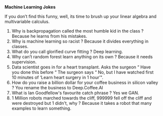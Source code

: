 **Machine Learning Jokes** 

If you don’t find this funny, well, its time to brush up your linear algebra and multivariable calculus.



1. Why is backpropagation called the most humble kid in the class ? Because he learns from his mistakes.
2. Why is machine learning so racist ? Because it divides everything in classes. 
3. What do you call glorified curve fitting ? Deep learning.
4. Why can’t random forest learn anything on its own ? Because it needs supervision.
5. Data scientist goes in for a heart transplant. Asks the surgeon “ Have you done this before “ The surgeon says “ No, but I have watched  first 10 minutes of ‘Learn heart surgery in 1 hour’". 
6. How do you raise a billion dollar for your coffee business in silicon valley ? You rename the business to Deep.Coffee.AI 
7. What is Ian Goodfellow's favourite catch phrase ? Yes we GAN. 
8. 1 Million robots marched towards the cliff, 999999 fell off the cliff and were destroyed but 1 didn't, why ? Because it takes a robot that many examples to learn something. 
